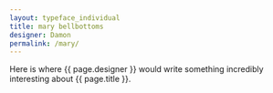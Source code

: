 ```yaml
---
layout: typeface_individual
title: mary bellbottoms
designer: Damon
permalink: /mary/
---
```

Here is where {{ page.designer }} would write something incredibly interesting about {{ page.title }}.
